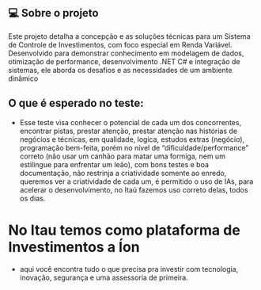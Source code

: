 ## 💻 Sobre o projeto
Este projeto detalha a concepção e as soluções técnicas para um Sistema de Controle de Investimentos, com foco especial em Renda Variável. Desenvolvido para demonstrar conhecimento em modelagem de dados, otimização de performance, desenvolvimento .NET C# e integração de sistemas, ele aborda os desafios e as necessidades de um ambiente dinâmico

## O que é esperado no teste: 

- Esse teste visa conhecer o potencial de cada um dos concorrentes, encontrar pistas, prestar atenção, prestar atenção nas histórias de negócios e técnicas, em qualidade, logica, estudos extras (negócio), programação bem-feita, porém no nível de “dificuldade/performance” correto (não usar um canhão para matar uma formiga, nem um estilingue para enfrentar um leão), com bons testes e boa documentação, não restrinja a criatividade somente ao enredo, queremos ver a criatividade de cada um, é permitido o uso de IAs, para acelerar o desenvolvimento, no Itaú fazemos uso correto delas, todos os dias.

# No Itau temos como plataforma de Investimentos a Íon
- aqui você encontra tudo o que precisa pra investir com tecnologia, inovação, segurança e uma assessoria de primeira.
